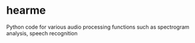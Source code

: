 # hearme
Python code for various audio processing functions
such as spectrogram analysis, speech recognition
